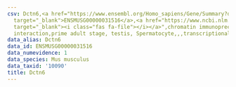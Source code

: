 ```yaml
---
csv: Dctn6,<a href="https://www.ensembl.org/Homo_sapiens/Gene/Summary?db=core;g=ENSMUSG00000031516"
  target="_blank">ENSMUSG00000031516</a>,<a href="https://www.ncbi.nlm.nih.gov/pubmed/25450459"
  target="_blank"><i class="fas fa-file"></i></a>",chromatin immunoprecipitation assay,direct
  interaction,prime adult stage, testis, Spermatocyte,,,transcriptional regulation,
data_alias: Dctn6
data_id: ENSMUSG00000031516
data_numevidence: 1
data_species: Mus musculus
data_taxid: '10090'
title: Dctn6
---
```

